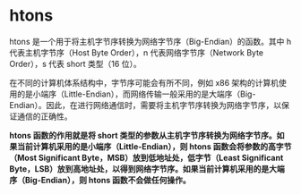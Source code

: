 # htons

htons 是一个用于将主机字节序转换为网络字节序（Big-Endian）的函数。其中 h 代表主机字节序（Host Byte Order），n 代表网络字节序（Network Byte Order），s 代表 short 类型（16 位）。

在不同的计算机体系结构中，字节序可能会有所不同，例如 x86 架构的计算机使用的是小端序（Little-Endian），而网络传输一般采用的是大端序（Big-Endian）。因此，在进行网络通信时，需要将主机字节序转换为网络字节序，以保证通信的正确性。

**htons 函数的作用就是将 short 类型的参数从主机字节序转换为网络字节序。如果当前计算机采用的是小端序（Little-Endian），则 htons 函数会将参数的高字节（Most Significant Byte，MSB）放到低地址处，低字节（Least Significant Byte，LSB）放到高地址处，以得到网络字节序。如果当前计算机采用的是大端序（Big-Endian），则 htons 函数不会做任何操作。**